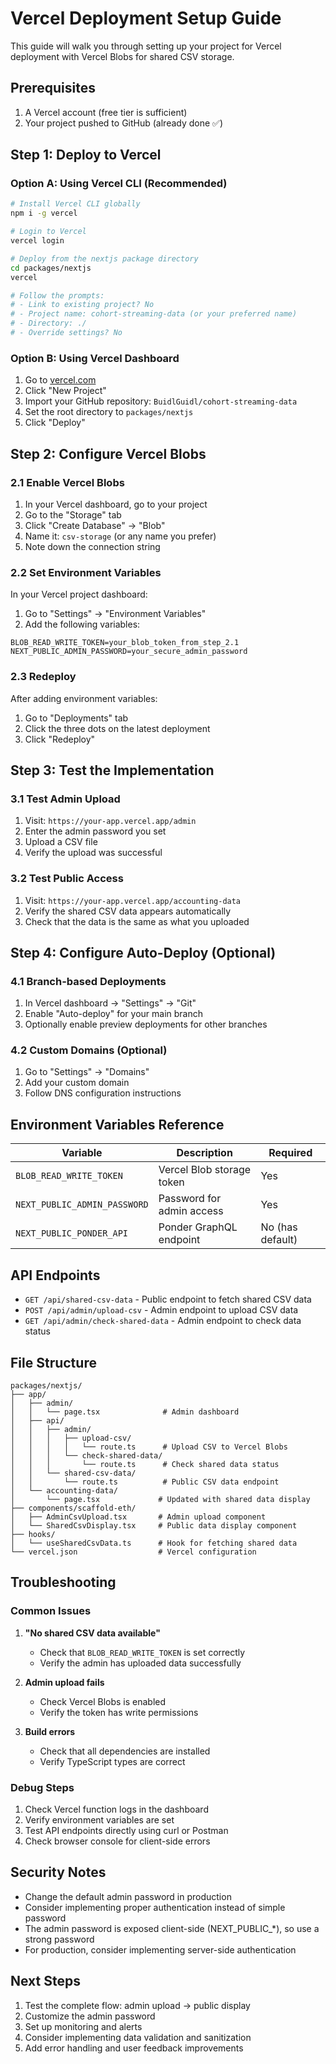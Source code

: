 # Vercel Deployment Setup Guide

This guide will walk you through setting up your project for Vercel deployment with Vercel Blobs for shared CSV storage.

## Prerequisites

1. A Vercel account (free tier is sufficient)
2. Your project pushed to GitHub (already done ✅)

## Step 1: Deploy to Vercel

### Option A: Using Vercel CLI (Recommended)
```bash
# Install Vercel CLI globally
npm i -g vercel

# Login to Vercel
vercel login

# Deploy from the nextjs package directory
cd packages/nextjs
vercel

# Follow the prompts:
# - Link to existing project? No
# - Project name: cohort-streaming-data (or your preferred name)
# - Directory: ./
# - Override settings? No
```

### Option B: Using Vercel Dashboard
1. Go to [vercel.com](https://vercel.com)
2. Click "New Project"
3. Import your GitHub repository: `BuidlGuidl/cohort-streaming-data`
4. Set the root directory to `packages/nextjs`
5. Click "Deploy"

## Step 2: Configure Vercel Blobs

### 2.1 Enable Vercel Blobs
1. In your Vercel dashboard, go to your project
2. Go to the "Storage" tab
3. Click "Create Database" → "Blob"
4. Name it: `csv-storage` (or any name you prefer)
5. Note down the connection string

### 2.2 Set Environment Variables
In your Vercel project dashboard:
1. Go to "Settings" → "Environment Variables"
2. Add the following variables:

```
BLOB_READ_WRITE_TOKEN=your_blob_token_from_step_2.1
NEXT_PUBLIC_ADMIN_PASSWORD=your_secure_admin_password
```

### 2.3 Redeploy
After adding environment variables:
1. Go to "Deployments" tab
2. Click the three dots on the latest deployment
3. Click "Redeploy"

## Step 3: Test the Implementation

### 3.1 Test Admin Upload
1. Visit: `https://your-app.vercel.app/admin`
2. Enter the admin password you set
3. Upload a CSV file
4. Verify the upload was successful

### 3.2 Test Public Access
1. Visit: `https://your-app.vercel.app/accounting-data`
2. Verify the shared CSV data appears automatically
3. Check that the data is the same as what you uploaded

## Step 4: Configure Auto-Deploy (Optional)

### 4.1 Branch-based Deployments
1. In Vercel dashboard → "Settings" → "Git"
2. Enable "Auto-deploy" for your main branch
3. Optionally enable preview deployments for other branches

### 4.2 Custom Domains (Optional)
1. Go to "Settings" → "Domains"
2. Add your custom domain
3. Follow DNS configuration instructions

## Environment Variables Reference

| Variable | Description | Required |
|----------|-------------|----------|
| `BLOB_READ_WRITE_TOKEN` | Vercel Blob storage token | Yes |
| `NEXT_PUBLIC_ADMIN_PASSWORD` | Password for admin access | Yes |
| `NEXT_PUBLIC_PONDER_API` | Ponder GraphQL endpoint | No (has default) |

## API Endpoints

- `GET /api/shared-csv-data` - Public endpoint to fetch shared CSV data
- `POST /api/admin/upload-csv` - Admin endpoint to upload CSV data
- `GET /api/admin/check-shared-data` - Admin endpoint to check data status

## File Structure

```
packages/nextjs/
├── app/
│   ├── admin/
│   │   └── page.tsx              # Admin dashboard
│   ├── api/
│   │   ├── admin/
│   │   │   ├── upload-csv/
│   │   │   │   └── route.ts      # Upload CSV to Vercel Blobs
│   │   │   └── check-shared-data/
│   │   │       └── route.ts      # Check shared data status
│   │   └── shared-csv-data/
│   │       └── route.ts          # Public CSV data endpoint
│   └── accounting-data/
│       └── page.tsx             # Updated with shared data display
├── components/scaffold-eth/
│   ├── AdminCsvUpload.tsx       # Admin upload component
│   └── SharedCsvDisplay.tsx     # Public data display component
├── hooks/
│   └── useSharedCsvData.ts      # Hook for fetching shared data
└── vercel.json                  # Vercel configuration
```

## Troubleshooting

### Common Issues

1. **"No shared CSV data available"**
   - Check that `BLOB_READ_WRITE_TOKEN` is set correctly
   - Verify the admin has uploaded data successfully

2. **Admin upload fails**
   - Check Vercel Blobs is enabled
   - Verify the token has write permissions

3. **Build errors**
   - Check that all dependencies are installed
   - Verify TypeScript types are correct

### Debug Steps

1. Check Vercel function logs in the dashboard
2. Verify environment variables are set
3. Test API endpoints directly using curl or Postman
4. Check browser console for client-side errors

## Security Notes

- Change the default admin password in production
- Consider implementing proper authentication instead of simple password
- The admin password is exposed client-side (NEXT_PUBLIC_*), so use a strong password
- For production, consider implementing server-side authentication

## Next Steps

1. Test the complete flow: admin upload → public display
2. Customize the admin password
3. Set up monitoring and alerts
4. Consider implementing data validation and sanitization
5. Add error handling and user feedback improvements
